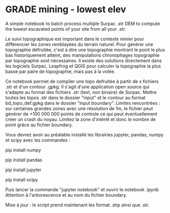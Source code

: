 # GRADE mining - lowest elev
A simple notebook to batch process multiple Surpac .str DEM to compute the lowest escavated points of your site from all your .str.

Le suivi topographique est important dans le contexte minier pour différencier les zones remblayées du terrain naturel. Pour générer une topographie défruitée, c'est à dire une topographie montrant le point le plus bas historiquement atteint, des manipulations chronophages topographie par topographie sont nécessaires. Il existe des solutions directement dans les logiciels Surpac, Leapfrog et QGIS pour calculer la topographie la plus basse par paire de topographie, mais pas à la volée.

Ce notebook permet de compiler une topo defruitée à partir de x fichiers .str et d'un contour .gpkg. Il s'agit d'une application open source qui s'adapte au format des fichiers .str (text, non binaire) de Surpac. Mettre toutes les topos .str dans le dossier "input" et le contour au format bd_topo_def.gpkg dans le dossier "input boundary". Limites rencontrées : sur certaines grandes zones avec une résolution de 1m, le fichier peut générer de +100 000 000 points de controle ce qui peut éventuellement créer un crash du noyau. Limitez la zone d'intérêt et donc le nombre de point grâce au fichier boundary.

Vous devrez avoir au préalable installé les librairies jupyter, pandas, numpy et scipy avec les commandes :

pip install numpy

pip install pandas

pip install jupyter

pip install scipy

Puis lancer la commande "jupyter notebook" et ouvrir le notebook .ipynb
Attention à l'arborescence et au nom du fichier boundary.

Mise à jour : le script prend maintenant les format .shp ainsi que .str.
